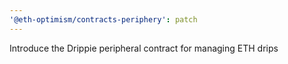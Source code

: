 ```yaml
---
'@eth-optimism/contracts-periphery': patch
---
```


Introduce the Drippie peripheral contract for managing ETH drips
